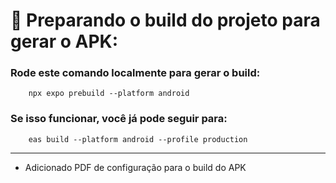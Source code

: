 # 🚀 Preparando o build do projeto para gerar o APK:

### Rode este comando localmente para gerar o build:

```
    npx expo prebuild --platform android
```

### Se isso funcionar, você já pode seguir para:

```
    eas build --platform android --profile production
```

-----

- Adicionado PDF de configuração para o build do APK
